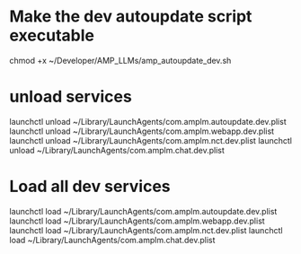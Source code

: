 # Make the dev autoupdate script executable

chmod +x ~/Developer/AMP_LLMs/amp_autoupdate_dev.sh

# unload services

launchctl unload ~/Library/LaunchAgents/com.amplm.autoupdate.dev.plist
launchctl unload ~/Library/LaunchAgents/com.amplm.webapp.dev.plist
launchctl unload ~/Library/LaunchAgents/com.amplm.nct.dev.plist
launchctl unload ~/Library/LaunchAgents/com.amplm.chat.dev.plist

# Load all dev services

launchctl load ~/Library/LaunchAgents/com.amplm.autoupdate.dev.plist
launchctl load ~/Library/LaunchAgents/com.amplm.webapp.dev.plist
launchctl load ~/Library/LaunchAgents/com.amplm.nct.dev.plist
launchctl load ~/Library/LaunchAgents/com.amplm.chat.dev.plist

